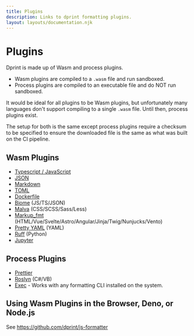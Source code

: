 ```yaml
---
title: Plugins
description: Links to dprint formatting plugins.
layout: layouts/documentation.njk
---
```


# Plugins

Dprint is made up of Wasm and process plugins.

- Wasm plugins are compiled to a `.wasm` file and run sandboxed.
- Process plugins are compiled to an executable file and do NOT run sandboxed.

It would be ideal for all plugins to be Wasm plugins, but unfortunately many languages don't support compiling to a single `.wasm` file. Until then, process plugins exist.

The setup for both is the same except process plugins require a checksum to be specified to ensure the downloaded file is the same as what was built on the CI pipeline.

## Wasm Plugins

- [Typescript / JavaScript](/plugins/typescript)
- [JSON](/plugins/json)
- [Markdown](/plugins/markdown)
- [TOML](/plugins/toml)
- [Dockerfile](/plugins/dockerfile)
- [Biome](/plugins/biome) (JS/TS/JSON)
- [Malva](/plugins/malva) (CSS/SCSS/Sass/Less)
- [Markup_fmt](/plugins/markup_fmt) (HTML/Vue/Svelte/Astro/Angular/Jinja/Twig/Nunjucks/Vento)
- [Pretty YAML](/plugins/pretty_yaml) (YAML)
- [Ruff](/plugins/ruff) (Python)
- [Jupyter](/plugins/jupyter)

## Process Plugins

- [Prettier](/plugins/prettier)
- [Roslyn](/plugins/roslyn) (C#/VB)
- [Exec](/plugins/exec) - Works with any formatting CLI installed on the system.

## Using Wasm Plugins in the Browser, Deno, or Node.js

See https://github.com/dprint/js-formatter

